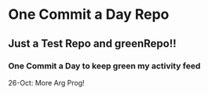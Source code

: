 # One Commit a Day Repo
## Just a Test Repo and greenRepo!!
### One Commit a Day to keep green my activity feed 

26-Oct: More Arg Prog!